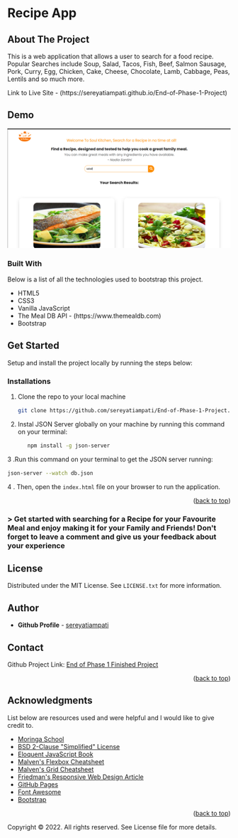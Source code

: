 # Recipe App
<h2> About The Project</h2>
<p>This is a web application that allows a user to search for a food recipe. Popular Searches include Soup, Salad, Tacos, Fish, Beef, Salmon Sausage, Pork, Curry, Egg, Chicken, Cake, Cheese, Chocolate, Lamb, Cabbage, Peas, Lentils and so much more.</p>
<p>Link to Live Site - (https://sereyatiampati.github.io/End-of-Phase-1-Project)</p>

<h2>Demo</h2>
<p><img src="images/demo.png" alt="Recipe app demo image" style=""></p>

<h3>Built With</h3>
Below is a list of all the technologies used to bootstrap this project.
<ul>
<li> HTML5</li>
<li> CSS3</li>
<li> Vanilla JavaScript</li>
<li> The Meal DB API - (https://www.themealdb.com)</li>
<li> Bootstrap</li>
</ul>

<h2> Get Started</h2>
Setup and install the project locally by running the steps below:

### Installations

1. Clone the repo to your local machine
   ```sh
   git clone https://github.com/sereyatiampati/End-of-Phase-1-Project.git
   ```

2. Instal JSON Server globally on your machine by running this command on your terminal:
   ```sh
      npm install -g json-server
      ```

3 .Run this command on your terminal to get the JSON server running:
   ```sh
   json-server --watch db.json
   ```

4 . Then, open the `index.html` file on your browser to run the application.

<p align="right">(<a href="#readme-top">back to top</a>)</p>

<h3>> Get started with searching for a Recipe for your Favourite Meal and enjoy making it for your Family and Friends! Don't forget to leave a comment and give us your feedback about your experience</h3>

## License

Distributed under the MIT License. See `LICENSE.txt` for more information.

## Author
* **Github Profile** - [sereyatiampati](https://github.com/sereyatiampati)

## Contact
Github Project Link: [End of Phase 1 Finished Project](https://github.com/sereyatiampati/End-of-Phase-1-Project.git)

<p align="right">(<a href="#readme-top">back to top</a>)</p>

## Acknowledgments

List below are resources used and were helpful and I would like to give credit to.

* [Moringa School](https://moringaschool.com/)
* [BSD 2-Clause "Simplified" License](https://opensource.org/licenses/BSD-2-Clause)
* [Eloquent JavaScript Book](https://eloquentjavascript.net/)
* [Malven's Flexbox Cheatsheet](https://flexbox.malven.co/)
* [Malven's Grid Cheatsheet](https://grid.malven.co/)
* [Friedman's Responsive Web Design Article](https://www.smashingmagazine.com/2011/01/guidelines-for-responsive-web-design/)
* [GitHub Pages](https://pages.github.com)
* [Font Awesome](https://fontawesome.com)
* [Bootstrap](https://getbootstrap.com/)


<p align="right">(<a href="#readme-top">back to top</a>)</p>


Copyright © 2022. All rights reserved. See License file for more details.
